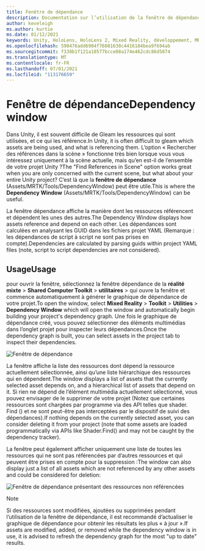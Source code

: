 ```yaml
---
title: Fenêtre de dépendance
description: Documentation sur l’utilisation de la fenêtre de dépendance dans MRTK
author: keveleigh
ms.author: kurtie
ms.date: 01/12/2021
keywords: Unity, HoloLens, HoloLens 2, Mixed Reality, développement, MRTK
ms.openlocfilehash: 590476add6904f76081630c4416184bea9f694ab
ms.sourcegitcommit: f338b1f121a10577bcce08a174e462cdc86d5874
ms.translationtype: MT
ms.contentlocale: fr-FR
ms.lasthandoff: 07/01/2021
ms.locfileid: "113176659"
---
```

# <a name="dependency-window"></a><span data-ttu-id="ac5f4-104">Fenêtre de dépendance</span><span class="sxs-lookup"><span data-stu-id="ac5f4-104">Dependency window</span></span>

<span data-ttu-id="ac5f4-105">Dans Unity, il est souvent difficile de Gleam les ressources qui sont utilisées, et ce qui les référence.</span><span class="sxs-lookup"><span data-stu-id="ac5f4-105">In Unity, it is often difficult to gleam which assets are being used, and what is referencing them.</span></span> <span data-ttu-id="ac5f4-106">L’option « Rechercher des références dans la scène » fonctionne très bien lorsque vous vous intéressez uniquement à la scène actuelle, mais qu’en est-il de l’ensemble de votre projet Unity ?</span><span class="sxs-lookup"><span data-stu-id="ac5f4-106">The "Find References in Scene" option works great when you are only concerned with the current scene, but what about your entire Unity project?</span></span> <span data-ttu-id="ac5f4-107">C’est là que la **fenêtre de dépendance** (Assets/MRTK/Tools/DependencyWindow) peut être utile.</span><span class="sxs-lookup"><span data-stu-id="ac5f4-107">This is where the **Dependency Window** (Assets/MRTK/Tools/DependencyWindow) can be useful.</span></span>

<span data-ttu-id="ac5f4-108">La fenêtre dépendance affiche la manière dont les ressources référencent et dépendent les unes des autres.</span><span class="sxs-lookup"><span data-stu-id="ac5f4-108">The Dependency Window displays how assets reference and depend on each other.</span></span> <span data-ttu-id="ac5f4-109">Les dépendances sont calculées en analysant les GUID dans les fichiers projet YAML (Remarque : les dépendances de script à script ne sont pas prises en compte).</span><span class="sxs-lookup"><span data-stu-id="ac5f4-109">Dependencies are calculated by parsing guids within project YAML files (note, script to script dependencies are not considered).</span></span>

## <a name="usage"></a><span data-ttu-id="ac5f4-110">Usage</span><span class="sxs-lookup"><span data-stu-id="ac5f4-110">Usage</span></span>

<span data-ttu-id="ac5f4-111">pour ouvrir la fenêtre, sélectionnez la fenêtre dépendance de la **réalité mixte**  >  **Shared Computer Toolkit**  >  **utilitaires**  >   qui ouvre la fenêtre et commence automatiquement à générer le graphique de dépendance de votre projet.</span><span class="sxs-lookup"><span data-stu-id="ac5f4-111">To open the window, select **Mixed Reality** > **Toolkit** > **Utilities** > **Dependency Window** which will open the window and automatically begin building your project's dependency graph.</span></span> <span data-ttu-id="ac5f4-112">Une fois le graphique de dépendance créé, vous pouvez sélectionner des éléments multimédias dans l’onglet projet pour inspecter leurs dépendances.</span><span class="sxs-lookup"><span data-stu-id="ac5f4-112">Once the dependency graph is built, you can select assets in the project tab to inspect their dependencies.</span></span>

![Fenêtre de dépendance](../images/dependency-window/MRTK_Dependency_Window.png)

<span data-ttu-id="ac5f4-114">La fenêtre affiche la liste des ressources dont dépend la ressource actuellement sélectionnée, ainsi qu’une liste hiérarchique des ressources qui en dépendent.</span><span class="sxs-lookup"><span data-stu-id="ac5f4-114">The window displays a list of assets that the currently selected asset depends on, and a hierarchical list of assets that depend on it.</span></span> <span data-ttu-id="ac5f4-115">Si rien ne dépend de l’élément multimédia actuellement sélectionné, vous pouvez envisager de le supprimer de votre projet (Notez que certaines ressources sont chargées par programme via des API telles que shader. Find () et ne sont peut-être pas interceptées par le dispositif de suivi des dépendances).</span><span class="sxs-lookup"><span data-stu-id="ac5f4-115">If nothing depends on the currently selected asset, you can consider deleting it from your project (note that some assets are loaded programmatically via APIs like Shader.Find() and may not be caught by the dependency tracker).</span></span>

<span data-ttu-id="ac5f4-116">La fenêtre peut également afficher uniquement une liste de toutes les ressources qui ne sont pas référencées par d’autres ressources et qui peuvent être prises en compte pour la suppression :</span><span class="sxs-lookup"><span data-stu-id="ac5f4-116">The window can also display just a list of all assets which are not referenced by any other assets and could be considered for deletion:</span></span>

![Fenêtre de dépendance présentant des ressources non référencées](../images/dependency-window/MRTK_Dependency_Window_Unreferenced.png)

> [!NOTE]
> <span data-ttu-id="ac5f4-118">Si des ressources sont modifiées, ajoutées ou supprimées pendant l’utilisation de la fenêtre de dépendance, il est recommandé d’actualiser le graphique de dépendance pour obtenir les résultats les plus « à jour ».</span><span class="sxs-lookup"><span data-stu-id="ac5f4-118">If assets are modified, added, or removed while the dependency window is in use, it is advised to refresh the dependency graph for the most "up to date" results.</span></span>
